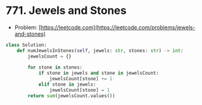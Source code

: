 # 771. Jewels and Stones

- Problem: [https://leetcode.com](https://leetcode.com/problems/jewels-and-stones)

```python
class Solution:
    def numJewelsInStones(self, jewels: str, stones: str) -> int:
        jewelsCount = {}
        
        for stone in stones:
            if stone in jewels and stone in jewelsCount:
                jewelsCount[stone] += 1
            elif stone in jewels:
                jewelsCount[stone] = 1
        return sum(jewelsCount.values())
```